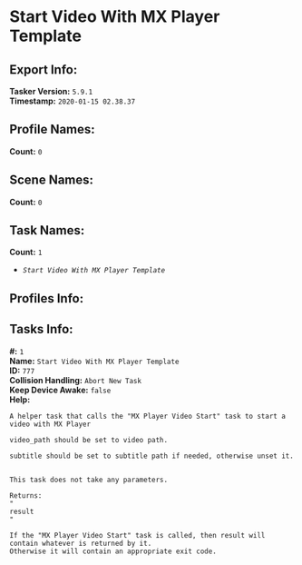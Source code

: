 # Start Video With MX Player Template

## Export Info:
**Tasker Version:** `5.9.1`  
**Timestamp:** `2020-01-15 02.38.37`  



## Profile Names:
**Count:** `0`




## Scene Names:
**Count:** `0`




## Task Names:
**Count:** `1`

- *`Start Video With MX Player Template`*



## Profiles Info:



## Tasks Info:

**#:** `1`  
**Name:** `Start Video With MX Player Template`  
**ID:** `777`  
**Collision Handling:** `Abort New Task`  
**Keep Device Awake:** `false`  
**Help:**
```
A helper task that calls the "MX Player Video Start" task to start a video with MX Player

video_path should be set to video path.

subtitle should be set to subtitle path if needed, otherwise unset it.


This task does not take any parameters.

Returns:
"
result
"

If the "MX Player Video Start" task is called, then result will contain whatever is returned by it.
Otherwise it will contain an appropriate exit code.
```
##

